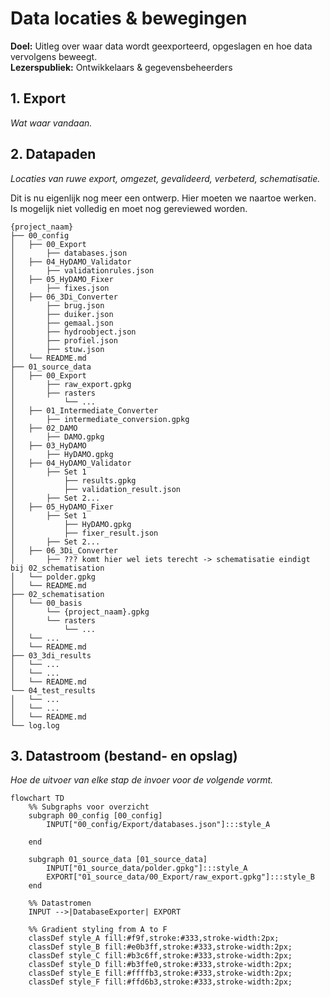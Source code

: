 # Data locaties & bewegingen
**Doel:** Uitleg over waar data wordt geexporteerd, opgeslagen en hoe data vervolgens beweegt.  
**Lezerspubliek:** Ontwikkelaars & gegevensbeheerders

## 1. Export
_Wat waar vandaan._



## 2. Datapaden
_Locaties van ruwe export, omgezet, gevalideerd, verbeterd, schematisatie._

Dit is nu eigenlijk nog meer een ontwerp. Hier moeten we naartoe werken. Is mogelijk niet volledig en moet nog gereviewed worden.

```text
{project_naam}
├── 00_config
│   ├── 00_Export
│       ├── databases.json
│   ├── 04_HyDAMO_Validator
│       ├── validationrules.json
│   ├── 05_HyDAMO_Fixer
│       ├── fixes.json
│   ├── 06_3Di_Converter
│       ├── brug.json
│       ├── duiker.json
│       ├── gemaal.json
│       ├── hydroobject.json
│       ├── profiel.json
│       ├── stuw.json
│   └── README.md
├── 01_source_data
│   ├── 00_Export
│       ├── raw_export.gpkg
│       ├── rasters
│           └── ...
│   ├── 01_Intermediate_Converter
│       ├── intermediate_conversion.gpkg
│   ├── 02_DAMO
│       ├── DAMO.gpkg
│   ├── 03_HyDAMO
│       ├── HyDAMO.gpkg
│   ├── 04_HyDAMO_Validator
│       ├── Set 1
│           ├── results.gpkg
│           ├── validation_result.json
│       ├── Set 2...
│   ├── 05_HyDAMO_Fixer
│       ├── Set 1
│           ├── HyDAMO.gpkg
│           ├── fixer_result.json
│       ├── Set 2...
│   ├── 06_3Di_Converter
│       ├── ??? komt hier wel iets terecht -> schematisatie eindigt bij 02_schematisation
│   └── polder.gpkg
│   └── README.md
├── 02_schematisation
│   └── 00_basis
│       └── {project_naam}.gpkg
│       └── rasters
│           └── ...
│   └── ...
│   └── README.md
├── 03_3di_results
│   └── ...
│   └── ...
│   └── README.md
└── 04_test_results
│   └── ...
│   └── ...
│   └── README.md
└── log.log
```

## 3. Datastroom (bestand- en opslag)
_Hoe de uitvoer van elke stap de invoer voor de volgende vormt._

```mermaid
flowchart TD
    %% Subgraphs voor overzicht
    subgraph 00_config [00_config]
        INPUT["00_config/Export/databases.json"]:::style_A

    end

    subgraph 01_source_data [01_source_data]
        INPUT["01_source_data/polder.gpkg"]:::style_A
        EXPORT["01_source_data/00_Export/raw_export.gpkg"]:::style_B
    end

    %% Datastromen
    INPUT -->|DatabaseExporter| EXPORT

    %% Gradient styling from A to F
    classDef style_A fill:#f9f,stroke:#333,stroke-width:2px;
    classDef style_B fill:#e0b3ff,stroke:#333,stroke-width:2px;
    classDef style_C fill:#b3c6ff,stroke:#333,stroke-width:2px;
    classDef style_D fill:#b3ffe0,stroke:#333,stroke-width:2px;
    classDef style_E fill:#ffffb3,stroke:#333,stroke-width:2px;
    classDef style_F fill:#ffd6b3,stroke:#333,stroke-width:2px;

